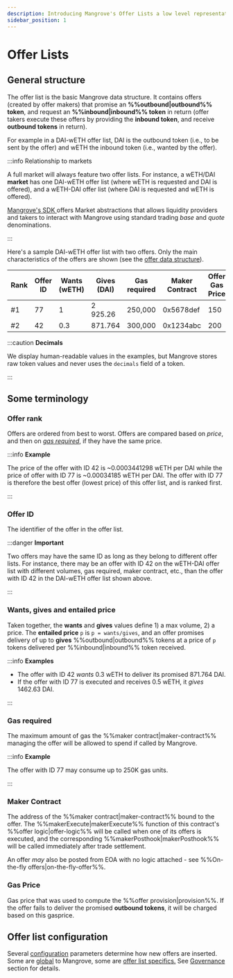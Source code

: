 ```yaml
---
description: Introducing Mangrove's Offer Lists a low level representation of (half) an order book.
sidebar_position: 1
---
```


# Offer Lists

## General structure

The offer list is the basic Mangrove data structure. It contains offers (created by offer makers) that promise an **%%outbound|outbound%% token**, and request an **%%inbound|inbound%% token** in return (offer takers execute these offers by providing the **inbound token**, and receive **outbound tokens** in return).

For example in a DAI-wETH offer list, DAI is the outbound token (i.e., to be sent by the offer) and wETH the inbound token (i.e., wanted by the offer).

:::info Relationship to markets

A full market will always feature two offer lists. For instance, a wETH/DAI **market** has one DAI-wETH offer list (where wETH is requested and DAI is offered), and a wETH-DAI offer list (where DAI is requested and wETH is offered).

[Mangrove's SDK ](../../../SDK/README.md) offers Market abstractions that allows liquidity providers and takers to interact with Mangrove using standard trading _base_ and _quote_ denominations.

:::

Here's a sample DAI-wETH offer list with two offers. Only the main characteristics of the offers are shown (see the [offer data structure](reactive-offer/offer-data-structures.md#mgvlib-offer)).


| Rank | Offer ID | Wants (wETH) | Gives (DAI) | Gas required | Maker Contract | Offer Gas Price |
| ---- | -------- | ------------ | ----------- | ------------ | -------------- | --------------- |
| #1   | 77       | 1            | 2 925.26    | 250,000      | 0x5678def      | 150             |
| #2   | 42       | 0.3          | 871.764     | 300,000      | 0x1234abc      | 200             |

:::caution **Decimals**

We display human-readable values in the examples, but Mangrove stores raw token values and never uses the `decimals` field of a token.

:::

## Some terminology

### Offer rank

Offers are ordered from best to worst. Offers are compared based on _price_, and then on [_gas required_](#gas-required), if they have the same price.

:::info **Example**

The price of the offer with ID 42 is ~0.0003441298 wETH per DAI while the price of offer with ID 77 is ~0.00034185 wETH per DAI. The offer with ID 77 is therefore the best offer (lowest price) of this offer list, and is ranked first.

:::

### Offer ID

The identifier of the offer in the offer list.

:::danger **Important**

Two offers may have the same ID as long as they belong to different offer lists. For instance, there may be an offer with ID 42 on the wETH-DAI offer list with different volumes, gas required, maker contract, etc., than the offer with ID 42 in the DAI-wETH offer list shown above.

:::

### Wants, gives and entailed price

Taken together, the **wants** and **gives** values define 1) a max volume, 2) a price. The **entailed price** `p` is `p = wants/gives`, and an offer promises delivery of up to **gives** %%outbound|outbound%% tokens at a price of `p` tokens delivered per %%inbound|inbound%% token received.

:::info **Examples**

* The offer with ID 42 _wants_ 0.3 wETH to deliver its promised 871.764 DAI.
* If the offer with ID 77 is executed and receives 0.5 wETH, it _gives_ 1462.63 DAI.

:::

### Gas required

The maximum amount of gas the %%maker contract|maker-contract%% managing the offer will be allowed to spend if called by Mangrove.

:::info **Example**

The offer with ID 77 may consume up to 250K gas units.

:::

### Maker Contract

The address of the %%maker contract|maker-contract%% bound to the offer. The %%makerExecute|makerExecute%% function of this contract's %%offer logic|offer-logic%% will be called when one of its offers is executed, and the corresponding %%makerPosthook|makerPosthook%% will be called immediately after trade settlement.

An offer _may_ also be posted from EOA with no logic attached - see %%On-the-fly offers|on-the-fly-offer%%.

### Gas Price

Gas price that was used to compute the %%offer provision|provision%%. If the offer fails to deliver the promised **outbound tokens**, it will be charged based on this gasprice.

## Offer list configuration

Several [configuration](../governance-parameters/mangrove-configuration.md) parameters determine how new offers are inserted. Some are [global](../governance-parameters/mangrove-configuration.md#mgvlib.global) to Mangrove, some are [offer list specifics.](../governance-parameters/mangrove-configuration.md#mgvlib.local) See [Governance](../governance-parameters/README.md) section for details.
